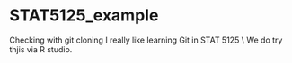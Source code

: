 # STAT5125_example
Checking with git cloning
I really like learning Git in STAT 5125 \\
We do try thjis via R studio. 
